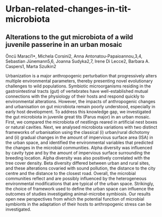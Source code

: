 # Urban-related-changes-in-tit-microbiota
## Alterations to the gut microbiota of a wild juvenile passerine in an urban mosaic

Öncü Maraci1*, Michela Corsini2, Anna Antonatou-Papaioannou,3,4, Sebastian Jünemann5,6, Joanna Sudyka2,7, Irene Di Lecce2, Barbara A. Caspers1, Marta Szulkin2

Urbanization is a major anthropogenic perturbation that progressively alters multiple environmental parameters, 
thereby presenting novel evolutionary challenges to wild populations. Symbiotic microorganisms residing in the 
gastrointestinal tracts (gut) of vertebrates have well-established mutual connections with the physiology of their 
hosts and respond quickly to environmental alterations. However, the impacts of anthropogenic changes and urbanisation 
on gut microbiota remain poorly understood, especially in early host development. To address this knowledge gap, we 
investigated the gut microbiota in juvenile great tits (Parus major) in an urban mosaic. First, we compared the microbiota 
of nestlings reared in artificial nest boxes or natural cavities. Next, we analysed microbiota variations with two distinct
frameworks of urbanisation using the classical (i) urban/rural dichotomy and (ii) gradual changes in the amount of impervious 
surface area (ISA) in the urban space, and identified the environmental variables that predicted the changes in the microbial 
communities. Alpha diversity was influenced by cavity type and by the amount of impervious surface surrounding the breeding location. 
Alpha diversity was also positively correlated with the tree cover density. Beta diversity differed between urban and rural sites, 
and these alterations covaried with sound pollution, the distance to the city centre and the distance to the closest road. Overall, 
the microbial communities reflect and are possibly influenced by the heterogeneous environmental modifications that are typical of the 
urban space. Strikingly, the choice of framework used to define the urban space can influence the outcomes of studies investigating 
animal-microbe symbiosis. Our results open new perspectives from which the potential function of microbial symbionts in the adaptation
of their hosts to anthropogenic stress can be investigated.
